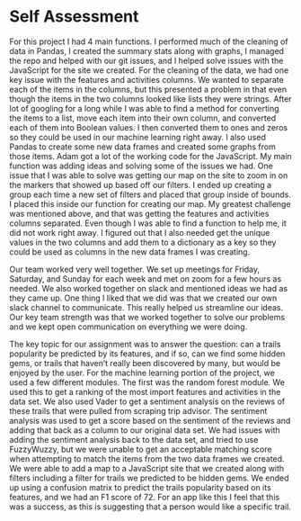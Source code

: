 # Self Assessment

For this project I had 4 main functions. I performed much of the cleaning of data in Pandas, I created the summary stats along with graphs, I managed the repo and helped with our git issues, and I helped solve issues with the JavaScript for the site we created. For the cleaning of the data, we had one key issue with the features and activities columns. We wanted to separate each of the items in the columns, but this presented a problem in that even though the items in the two columns looked like lists they were strings. After lot of googling for a long while I was able to find a method for converting the items to a list, move each item into their own column, and converted each of them into Boolean values. I then converted them to ones and zeros so they could be used in our machine learning right away. I also used Pandas to create some new data frames and created some graphs from those items. Adam got a lot of the working code for the JavaScript. My main function was adding ideas and solving some of the issues we had. One issue that I was able to solve was getting our map on the site to zoom in on the markers that showed up based off our filters. I ended up creating a group each time a new set of filters and placed that group inside of bounds.  I placed this inside our function for creating our map. My greatest challenge was mentioned above, and that was getting the features and activities columns separated. Even though I was able to find a function to help me, it did not work right away. I figured out that I also needed get the unique values in the two columns and add them to a dictionary as a key so they could be used as columns in the new data frames I was creating.     

Our team worked very well together. We set up meetings for Friday, Saturday, and Sunday for each week and met on zoom for a few hours as needed. We also worked together on slack and mentioned ideas we had as they came up. One thing l liked that we did was that we created our own slack channel to communicate. This really helped us streamline our ideas. Our key team strength was that we worked together to solve our problems and we kept open communication on everything we were doing.

The key topic for our assignment was to answer the question: can a trails popularity be predicted by its features, and if so, can we find some hidden gems, or trails that haven’t really been discovered by many, but would be enjoyed by the user. For the machine learning portion of the project, we used a few different modules. The first was the random forest module. We used this to get a ranking of the most import features and activities in the data set. We also used Vader to get a sentiment analysis on the reviews of these trails that were pulled from scraping trip advisor. The sentiment analysis was used to get a score based on the sentiment of the reviews and adding that back as a column to our original data set. We had issues with adding the sentiment analysis back to the data set, and tried to use FuzzyWuzzy, but we were unable to get an acceptable matching score when attempting to match the items from the two data frames we created. We were able to add a map to a JavaScript site that we created along with filters including a filter for trails we predicted to be hidden gems. We ended up using a confusion matrix to predict the trails popularity based on its features, and we had an F1 score of 72. For an app like this I feel that this was a success, as this is suggesting that a person would like a specific trail.
